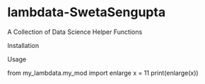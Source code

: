 # lambdata-SwetaSengupta
A Collection of Data Science Helper Functions


Installation

Usage

from my_lambdata.my_mod import enlarge
x = 11
print(enlarge(x))